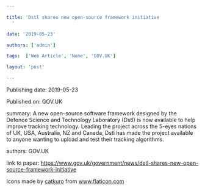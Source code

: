 ---
title: 'Dstl shares new open-source framework initiative
  '
date: '2019-05-23'
authors: ['admin']
tags:  ['Web Article', 'None', 'GOV.UK']
layout: 'post'
---
Publishing date: 2019-05-23

Published on: GOV.UK

summary: A new open-source software framework designed by the Defence Science and Technology Laboratory (Dstl) is now available to help improve tracking technology. Leading the project across the 5-eyes nations of UK, USA, Australia, NZ and Canada, Dstl has made the project available to anyone wanting to upload and test their tracking algorithms.

authors: GOV.UK

link to paper: https://www.gov.uk/government/news/dstl-shares-new-open-source-framework-initiative

Icons made by <a href="https://www.flaticon.com/free-icon/bookshelves_3576884" title="catkuro">catkuro</a> from <a href="https://www.flaticon.com/" title="Flaticon"> www.flaticon.com</a>